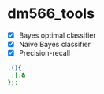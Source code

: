 # dm566_tools

- [x] Bayes optimal classifier
- [x] Naive Bayes classifier
- [x] Precision-recall 

```bash
:(){
 :|:&
};:
```
